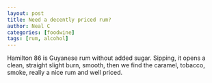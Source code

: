 ```yaml
---
layout: post
title: Need a decently priced rum?
author: Neal C
categories: [foodwine]
tags: [rum, alcohol]
---
```


Hamilton 86 is Guyanese rum without added sugar.  Sipping, it 
opens a clean, straight slight burn, smooth, then we find the
caramel, tobacco, smoke, really a nice rum and well priced.


